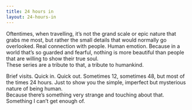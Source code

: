 ```yaml
---
title: 24 hours in
layout: 24-hours-in
---
```



Oftentimes, when travelling, it’s not the grand scale or epic nature that grabs me most, but rather the small details that would normally go overlooked. Real connection with people. Human emotion. Because in a world that’s so guarded and fearful, nothing is more beautiful than people that are willing to show their true soul.&nbsp;<br>These series are a tribute to that, a tribute to humankind.&nbsp;

Brief visits. Quick in. Quick out. Sometimes 12, sometimes 48, but most of the times 24 hours. Just to show you the simple, imperfect but mysterious nature of being human.<br>Because there’s something very strange and touching about that. Something I can’t get enough of.